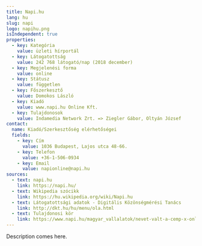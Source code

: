 ```yaml
---
title: Napi.hu
lang: hu
slug: napi
logo: napihu.png
isIndependent: true
properties:
  - key: Kategória
    value: üzleti hírportál
  - key: Látogatottság
    value: 242 768 látogató/nap (2018 december)
  - key: Megjelenési forma
    value: online
  - key: Státusz
    value: független
  - key: Főszerkesztő
    value: Domokos László
  - key: Kiadó
    value: www.napi.hu Online Kft.
  - key: Tulajdonosok
    value: Indamedia Network Zrt. => Ziegler Gábor, Oltyán József
contact:
  name: Kiadó/Szerkesztőség elérhetőségei
  fields:
    - key: Cím
      value: 1036 Budapest, Lajos utca 48-66.
    - key: Telefon
      value: +36-1-506-0934
    - key: Email
      value: napionline@napi.hu
sources:
  - text: napi.hu
    link: https://napi.hu/
  - text: Wikipedia szócikk
    link: https://hu.wikipedia.org/wiki/Napi.hu
  - text: Látogatottsági adatok - Digitális Közönségmérési Tanács
    link: http://dkt.hu/hu/menu/ola.html
  - text: Tulajdonosi kör
    link: https://www.napi.hu/magyar_vallalatok/nevet-valt-a-cemp-x-online-csoport.674226.html
---
```


Description comes here.